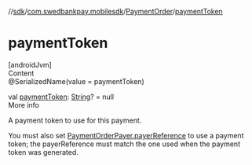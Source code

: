 //[sdk](../../../index.md)/[com.swedbankpay.mobilesdk](../index.md)/[PaymentOrder](index.md)/[paymentToken](payment-token.md)



# paymentToken  
[androidJvm]  
Content  
@SerializedName(value = paymentToken)  
  
val [paymentToken](payment-token.md): [String](https://kotlinlang.org/api/latest/jvm/stdlib/kotlin/-string/index.html)? = null  
More info  


A payment token to use for this payment.



You must also set [PaymentOrderPayer.payerReference](../-payment-order-payer/payer-reference.md) to use a payment token; the payerReference must match the one used when the payment token was generated.

  




